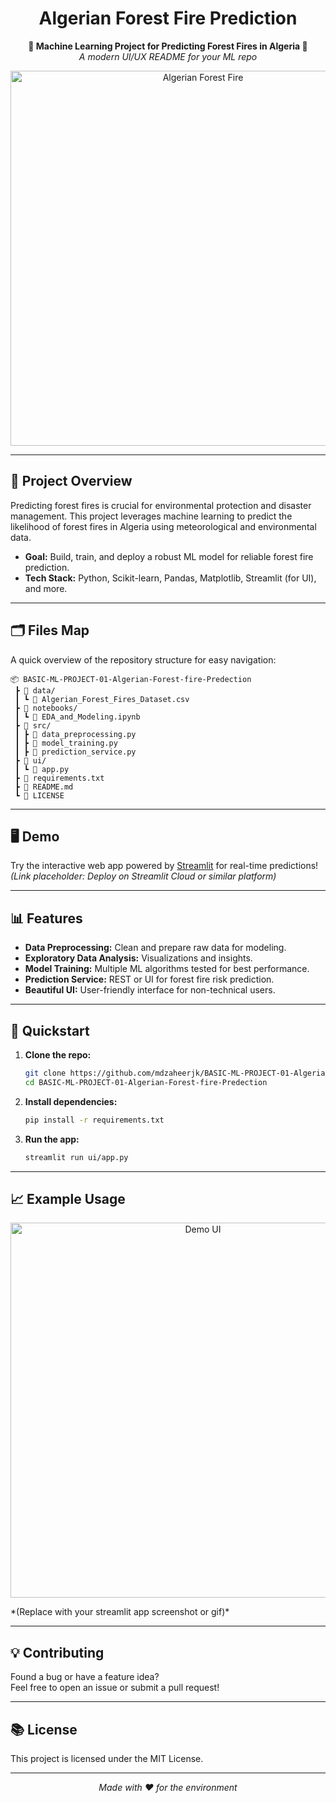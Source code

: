 

<h1 align="center">Algerian Forest Fire Prediction</h1>
<p align="center">
  <b>🌲 Machine Learning Project for Predicting Forest Fires in Algeria 🌲</b><br>
  <i>A modern UI/UX README for your ML repo</i>
</p>
<p align="center">
  <img src="https://www.vmcdn.ca/f/files/tbnewswatch/images/local-news/2024/july/forest-fire-july.jpg;w=960" alt="Algerian Forest Fire" width="600"/>
</p>


---

## 🚀 Project Overview

Predicting forest fires is crucial for environmental protection and disaster management. This project leverages machine learning to predict the likelihood of forest fires in Algeria using meteorological and environmental data.

- **Goal:** Build, train, and deploy a robust ML model for reliable forest fire prediction.
- **Tech Stack:** Python, Scikit-learn, Pandas, Matplotlib, Streamlit (for UI), and more.

---

## 🗂️ Files Map

A quick overview of the repository structure for easy navigation:

```text
📦 BASIC-ML-PROJECT-01-Algerian-Forest-fire-Predection
 ┣ 📁 data/
 ┃ ┗ 📄 Algerian_Forest_Fires_Dataset.csv
 ┣ 📁 notebooks/
 ┃ ┗ 📄 EDA_and_Modeling.ipynb
 ┣ 📁 src/
 ┃ ┣ 📄 data_preprocessing.py
 ┃ ┣ 📄 model_training.py
 ┃ ┣ 📄 prediction_service.py
 ┣ 📁 ui/
 ┃ ┗ 📄 app.py
 ┣ 📄 requirements.txt
 ┣ 📄 README.md
 ┗ 📄 LICENSE
```

---

## 🖥️ Demo

Try the interactive web app powered by [Streamlit](https://streamlit.io/) for real-time predictions!  
*(Link placeholder: Deploy on Streamlit Cloud or similar platform)*

---

## 📊 Features

- **Data Preprocessing:** Clean and prepare raw data for modeling.
- **Exploratory Data Analysis:** Visualizations and insights.
- **Model Training:** Multiple ML algorithms tested for best performance.
- **Prediction Service:** REST or UI for forest fire risk prediction.
- **Beautiful UI:** User-friendly interface for non-technical users.

---

## 🔧 Quickstart

1. **Clone the repo:**
   ```bash
   git clone https://github.com/mdzaheerjk/BASIC-ML-PROJECT-01-Algerian-Forest-fire-Predection.git
   cd BASIC-ML-PROJECT-01-Algerian-Forest-fire-Predection
   ```
2. **Install dependencies:**
   ```bash
   pip install -r requirements.txt
   ```
3. **Run the app:**
   ```bash
   streamlit run ui/app.py
   ```

---

## 📈 Example Usage

<p align="center">
  <img src="https://user-images.githubusercontent.com/placeholder/demo-ui.gif" alt="Demo UI" width="600"/>
</p>
*(Replace with your streamlit app screenshot or gif)*

---

## 💡 Contributing

Found a bug or have a feature idea?  
Feel free to open an issue or submit a pull request!

---

## 📚 License

This project is licensed under the MIT License.

---

<p align="center">
  <i>Made with ❤️ for the environment</i>
</p>

